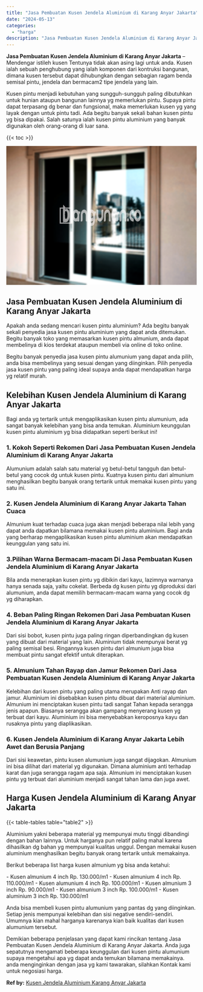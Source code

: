 ```yaml
---
title: "Jasa Pembuatan Kusen Jendela Aluminium di Karang Anyar Jakarta"
date: "2024-05-13"
categories: 
  - "harga"
description: "Jasa Pembuatan Kusen Jendela Aluminium di Karang Anyar Jakarta. Demikian beberapa penjelasan yang dapat kami rincikan tentang Jasa Pembuatan Kusen Jendela Al..."
---
```


**Jasa Pembuatan Kusen Jendela Aluminium di Karang Anyar Jakarta** – Mendengar istileh kusen Tentunya tidak akan asing lagi untuk anda. Kusen ialah sebuah penghubung yang ialah komponen dari kontruksi bangunan, dimana kusen tersebut dapat dihubungkan dengan sebagian ragam benda semisal pintu, jendela dan bermacam2 tipe jendela yang lain.

Kusen pintu menjadi kebutuhan yang sungguh-sungguh paling dibutuhkan untuk hunian ataupun bangunan lainnya yg memerlukan pintu. Supaya pintu dapat terpasang dg benar dan fungsional, maka memerlukan kusen yg yang layak dengan untuk pintu tadi. Ada begitu banyak sekali bahan kusen pintu yg bisa dipakai. Salah satunya ialah kusen pintu aluminium yang banyak digunakan oleh orang-orang di luar sana.

{{< toc >}}

![Jasa Pembuatan Kusen Jendela Aluminium di Karang Anyar Jakarta](/images/harga-kusen-jendela-alumunium-18.png)

## Jasa Pembuatan Kusen Jendela Aluminium di Karang Anyar Jakarta

Apakah anda sedang mencari kusen pintu aluminium? Ada begitu banyak sekali penyedia jasa kusen pintu aluminium yang dapat anda ditemukan. Begitu banyak toko yang memasarkan kusen pintu almunium, anda dapat membelinya di kios terdekat ataupun membeli via online di toko online.

Begitu banyak penyedia jasa kusen pintu alumunium yang dapat anda pilih, anda bisa membelinya yang sesuai dengan yang diinginkan. Pilih penyedia jasa kusen pintu yang paling ideal supaya anda dapat mendapatkan harga yg relatif murah.

## Kelebihan Kusen Jendela Aluminium di Karang Anyar Jakarta

Bagi anda yg tertarik untuk mengaplikasikan kusen pintu alumunium, ada sangat banyak kelebihan yang bisa anda temukan. Aluminium keunggulan kusen pintu aluminium yg bisa didapatkan seperti berikut ini!

### 1\. Kokoh Seperti Rekomen Dari Jasa Pembuatan Kusen Jendela Aluminium di Karang Anyar Jakarta

Alumunium adalah salah satu material yg betul-betul tangguh dan betul-betul yang cocok dg untuk kusen pintu. Kuatnya kusen pintu dari almunium menghasilkan begitu banyak orang tertarik untuk memakai kusen pintu yang satu ini.

### 2\. Kusen Jendela Aluminium di Karang Anyar Jakarta Tahan Cuaca

Almunium kuat terhadap cuaca juga akan menjadi beberapa nilai lebih yang dapat anda dapatkan bilamana memakai kusen pintu aluminium. Bagi anda yang berharap mengaplikasikan kusen pintu aluminium akan mendapatkan keunggulan yang satu ini.

### 3.Pilihan Warna Bermacam-macam Di Jasa Pembuatan Kusen Jendela Aluminium di Karang Anyar Jakarta

Bila anda menerapkan kusen pintu yg dibikin dari kayu, lazimnya warnanya hanya senada saja, yaitu cokelat. Berbeda dg kusen pintu yg diproduksi dari alumunium, anda dapat memilih bermacam-macam warna yang cocok dg yg diharapkan.

### 4\. Beban Paling Ringan Rekomen Dari Jasa Pembuatan Kusen Jendela Aluminium di Karang Anyar Jakarta

Dari sisi bobot, kusen pintu juga paling ringan diperbandingkan dg kusen yang dibuat dari material yang lain. Aluminium tidak mempunyai berat yg paling semisal besi. Ringannya kusen pintu dari almunium juga bisa membuat pintu sangat efektif untuk diterapkan.

### 5\. Almunium Tahan Rayap dan Jamur Rekomen Dari Jasa Pembuatan Kusen Jendela Aluminium di Karang Anyar Jakarta

Kelebihan dari kusen pintu yang paling utama merupakan Anti rayap dan jamur. Aluminium ini disebabkan kusen pintu dibuat dari material aluminium. Almunium ini menciptakan kusen pintu tadi sangat Tahan kepada serangga jenis apapun. Biasanya serangga akan gampang menyerang kusen yg terbuat dari kayu. Aluminium ini bisa menyebabkan keroposnya kayu dan rusaknya pintu yang diaplikasikan.

### 6\. Kusen Jendela Aluminium di Karang Anyar Jakarta Lebih Awet dan Berusia Panjang

Dari sisi keawetan, pintu kusen alumunium juga sangat dijagokan. Almunium ini bisa dilihat dari material yg digunakan. Dimana aluminium anti terhadap karat dan juga serangga ragam apa saja. Almunium ini menciptakan kusen pintu yg terbuat dari aluminium menjadi sangat tahan lama dan juga awet.

## Harga Kusen Jendela Aluminium di Karang Anyar Jakarta

{{< table-tables table="table2" >}}

Aluminium yakni beberapa material yg mempunyai mutu tinggi dibandingi dengan bahan lainnya. Untuk harganya pun relatif paling mahal karena dihasilkan dg bahan yg mempunyai kualitas unggul. Dengan memakai kusen aluminium menghasilkan begitu banyak orang tertarik untuk memakainya.

Berikut beberapa list harga kusen almunium yg bisa anda ketahui:

\- Kusen almunium 4 inch Rp. 130.000/m1 - Kusen almunium 4 inch Rp. 110.000/m1 - Kusen alumunium 4 inch Rp. 100.000/m1 - Kusen almunium 3 inch Rp. 90.000/m1 - Kusen almunium 3 inch Rp. 100.000/m1 - Kusen aluminium 3 inch Rp. 130.000/m1

Anda bisa membeli kusen pintu alumunium yang pantas dg yang diinginkan. Setiap jenis mempunyai kelebihan dan sisi negative sendiri-sendiri. Umumnya kian mahal harganya karenanya kian baik kualitas dari kusen alumunium tersebut.

Demikian beberapa penjelasan yang dapat kami rincikan tentang Jasa Pembuatan Kusen Jendela Aluminium di Karang Anyar Jakarta. Anda juga sepatutnya mengamati beberapa keunggulan dari kusen pintu alumunium supaya mengetahui apa yg dapat anda temukan bilamana memakainya. anda menginginkan dengan jasa yg kami tawarakan, silahkan Kontak kami untuk negosiasi harga.

**Ref by:** [Kusen Jendela Aluminium Karang Anyar Jakarta](https://id.wikipedia.org/wiki/Kusen)
